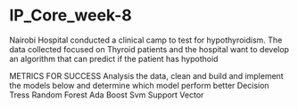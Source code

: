 # IP_Core_week-8
Nairobi Hospital conducted a clinical camp to test for hypothyroidism. The data collected focused on Thyroid patients and the hospital want to develop an algorithm that can predict if the patient has hypothoid


METRICS FOR SUCCESS
Analysis the data, clean and build and implement the models below and determine which model perform better
Decision Tress
Random Forest
Ada Boost
Svm
Support Vector

